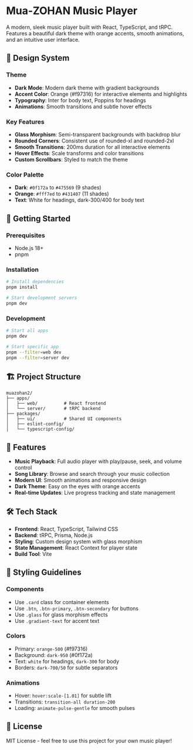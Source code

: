 # Mua-ZOHAN Music Player

A modern, sleek music player built with React, TypeScript, and tRPC. Features a beautiful dark theme with orange accents, smooth animations, and an intuitive user interface.

## 🎨 Design System

### Theme
- **Dark Mode**: Modern dark theme with gradient backgrounds
- **Accent Color**: Orange (#f97316) for interactive elements and highlights
- **Typography**: Inter for body text, Poppins for headings
- **Animations**: Smooth transitions and subtle hover effects

### Key Features
- **Glass Morphism**: Semi-transparent backgrounds with backdrop blur
- **Rounded Corners**: Consistent use of rounded-xl and rounded-2xl
- **Smooth Transitions**: 200ms duration for all interactive elements
- **Hover Effects**: Scale transforms and color transitions
- **Custom Scrollbars**: Styled to match the theme

### Color Palette
- **Dark**: `#0f172a` to `#475569` (9 shades)
- **Orange**: `#fff7ed` to `#431407` (11 shades)
- **Text**: White for headings, dark-300/400 for body text

## 🚀 Getting Started

### Prerequisites
- Node.js 18+
- pnpm

### Installation
```bash
# Install dependencies
pnpm install

# Start development servers
pnpm dev
```

### Development
```bash
# Start all apps
pnpm dev

# Start specific app
pnpm --filter=web dev
pnpm --filter=server dev
```

## 🏗️ Project Structure

```
muazohan2/
├── apps/
│   ├── web/          # React frontend
│   └── server/       # tRPC backend
├── packages/
│   ├── ui/           # Shared UI components
│   ├── eslint-config/
│   └── typescript-config/
```

## 🎵 Features

- **Music Playback**: Full audio player with play/pause, seek, and volume control
- **Song Library**: Browse and search through your music collection
- **Modern UI**: Smooth animations and responsive design
- **Dark Theme**: Easy on the eyes with orange accents
- **Real-time Updates**: Live progress tracking and state management

## 🛠️ Tech Stack

- **Frontend**: React, TypeScript, Tailwind CSS
- **Backend**: tRPC, Prisma, Node.js
- **Styling**: Custom design system with glass morphism
- **State Management**: React Context for player state
- **Build Tool**: Vite

## 🎨 Styling Guidelines

### Components
- Use `.card` class for container elements
- Use `.btn`, `.btn-primary`, `.btn-secondary` for buttons
- Use `.glass` for glass morphism effects
- Use `.gradient-text` for accent text

### Colors
- Primary: `orange-500` (#f97316)
- Background: `dark-950` (#0f172a)
- Text: `white` for headings, `dark-300` for body
- Borders: `dark-700/50` for subtle separators

### Animations
- Hover: `hover:scale-[1.01]` for subtle lift
- Transitions: `transition-all duration-200`
- Loading: `animate-pulse-gentle` for smooth pulses

## 📝 License

MIT License - feel free to use this project for your own music player!
